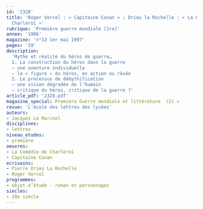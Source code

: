 ```yaml
---
id: '2328'
title: 'Roger Vercel : « Capitaine Conan » ; Drieu la Rochelle : « La Comédie de
  Charleroi »'
rubrique: 'Première guerre mondiale [1re]'
annee: '1996'
magazine: 'n°13 1er mai 1997'
pages: '19'
description: 
  'Mythe et réalité du héros de guerre…
  1. La construction du héros dans la guerre
  – une aventure individuelle
  – la « figure » du héros, en action ou rêvée
  2. Le processus de démythification
  – une vision dégradée de l’humain
  – critique du héros, critique de la guerre ?'
article_pdf: '2328.pdf'
magazine_special: Première Guerre mondiale et littérature  (2) »
revue: 'L’école des lettres des lycées'
auteurs:
- Jacques Le Marinel
disciplines:
- lettres
niveau_etudes:
- première
oeuvres:
- La Comédie de Charleroi
- Capitaine Conan
ecrivains:
- Pierre Drieu La Rochelle
- Roger Vercel
programmes:
- objet d’étude - roman et personnages
siecles:
- 20e siècle
---
```

